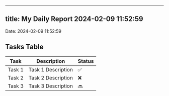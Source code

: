 
---
title: My Daily Report 2024-02-09 11:52:59
---

Date: 2024-02-09 11:52:59

## Tasks Table

| Task | Description | Status |
|------|-------------|--------|
| Task 1 | Task 1 Description | ✅ |
| Task 2 | Task 2 Description | ❌ |
| Task 3 | Task 3 Description | 🔜 |
